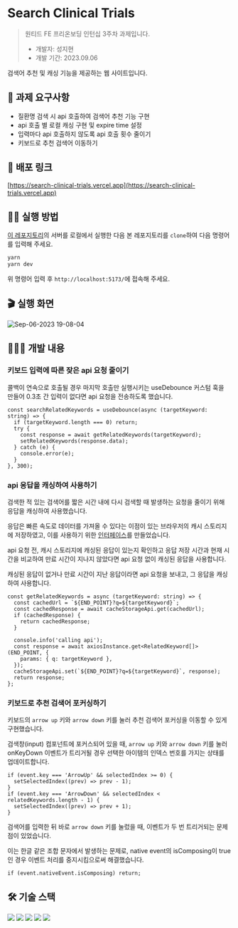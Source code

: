 # Search Clinical Trials

> 원티드 FE 프리온보딩 인턴십 3주차 과제입니다.
>
> - 개발자: 성지현
> - 개발 기간: 2023.09.06

검색어 추천 및 캐싱 기능을 제공하는 웹 사이트입니다.

## 📄 과제 요구사항

- 질환명 검색 시 api 호출하여 검색어 추천 기능 구현
- api 호출 별 로컬 캐싱 구현 및 expire time 설정
- 입력마다 api 호출하지 않도록 api 호출 횟수 줄이기
- 키보드로 추천 검색어 이동하기

## 🔗 배포 링크

[https://search-clinical-trials.vercel.app](https://search-clinical-trials.vercel.app)

## 🏃‍♂️ 실행 방법

[이 레포지토리](https://github.com/walking-sunset/assignment-api)의 서버를 로컬에서 실행한 다음 본 레포지토리를 `clone`하여 다음 명령어를 입력해 주세요.

```bash
yarn
yarn dev
```

위 명령어 입력 후 `http://localhost:5173/`에 접속해 주세요.

## 🎬 실행 화면

![Sep-06-2023 19-08-04](https://github.com/jhsung23/search-clinical-trials/assets/69228045/2e14a540-d8cb-476a-8303-29985c157b6f)

## 🧑🏻‍💻 개발 내용

### 키보드 입력에 따른 잦은 api 요청 줄이기

콜백이 연속으로 호출될 경우 마지막 호출만 실행시키는 useDebounce 커스텀 훅을 만들어 0.3초 간 입력이 없다면 api 요청을 전송하도록 했습니다.

```tsx
const searchRelatedKeywords = useDebounce(async (targetKeyword: string) => {
  if (targetKeyword.length === 0) return;
  try {
    const response = await getRelatedKeywords(targetKeyword);
    setRelatedKeywords(response.data);
  } catch (e) {
    console.error(e);
  }
}, 300);
```

### api 응답을 캐싱하여 사용하기

검색한 적 있는 검색어를 짧은 시간 내에 다시 검색할 때 발생하는 요청을 줄이기 위해 응답을 캐싱하여 사용했습니다.

응답은 빠른 속도로 데이터를 가져올 수 있다는 이점이 있는 브라우저의 캐시 스토리지에 저장하였고, 이를 사용하기 위한 [인터페이스](https://github.com/jhsung23/search-clinical-trials/blob/main/src/apis/CacheStorageAPI.ts)를 만들었습니다.

api 요청 전, 캐시 스토리지에 캐싱된 응답이 있는지 확인하고 응답 저장 시간과 현재 시간을 비교하여 만료 시간이 지나지 않았다면 api 요청 없이 캐싱된 응답을 사용합니다.

캐싱된 응답이 없거나 만료 시간이 지난 응답이라면 api 요청을 보내고, 그 응답을 캐싱하여 사용합니다.

```tsx
const getRelatedKeywords = async (targetKeyword: string) => {
  const cachedUrl = `${END_POINT}?q=${targetKeyword}`;
  const cachedResponse = await cacheStorageApi.get(cachedUrl);
  if (cachedResponse) {
    return cachedResponse;
  }

  console.info('calling api');
  const response = await axiosInstance.get<RelatedKeyword[]>(END_POINT, {
    params: { q: targetKeyword },
  });
  cacheStorageApi.set(`${END_POINT}?q=${targetKeyword}`, response);
  return response;
};
```

### 키보드로 추천 검색어 포커싱하기

키보드의 `arrow up` 키와 `arrow down` 키를 눌러 추천 검색어 포커싱을 이동할 수 있게 구현했습니다.

검색창(input) 컴포넌트에 포커스되어 있을 때, `arrow up` 키와 `arrow down` 키를 눌러 onKeyDown 이벤트가 트리거될 경우 선택한 아이템의 인덱스 번호를 가지는 상태를 업데이트합니다.

```tsx
if (event.key === 'ArrowUp' && selectedIndex >= 0) {
  setSelectedIndex((prev) => prev - 1);
}
if (event.key === 'ArrowDown' && selectedIndex < relatedKeywords.length - 1) {
  setSelectedIndex((prev) => prev + 1);
}
```

검색어를 입력한 뒤 바로 `arrow down` 키를 눌렀을 때, 이벤트가 두 번 트리거되는 문제점이 있었습니다.

이는 한글 같은 조합 문자에서 발생하는 문제로, native event의 isComposing이 true인 경우 이벤트 처리를 중지시킴으로써 해결했습니다.

```tsx
if (event.nativeEvent.isComposing) return;
```

## 🛠️ 기술 스택

<div>
  <img src="https://img.shields.io/badge/react-61DAFB?style=flat&logo=react&logoColor=white">
  <img src="https://img.shields.io/badge/typescript-3178C6?style=flat&logo=typescript&logoColor=white">
  <img src="https://img.shields.io/badge/styled components-DB7093?style=flat&logo=styledcomponents&logoColor=white">
  <img src="https://img.shields.io/badge/react router-CA4245?style=flat&logo=react router&logoColor=white">
  <img src="https://img.shields.io/badge/axios-5A29E4?style=flat&logo=axios&logoColor=white">
</div>
